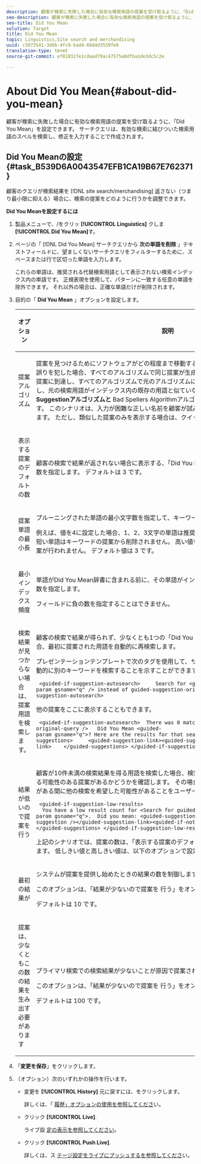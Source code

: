 ```yaml
---
description: 顧客が検索に失敗した場合に有効な検索用語の提案を受け取るように、「Did You Mean」を設定できます。 サーチクエリは、有効な検索に結びついた検索用語のスペルを検索し、修正を入力することで作成されます。
seo-description: 顧客が検索に失敗した場合に有効な検索用語の提案を受け取るように、「Did You Mean」を設定できます。 サーチクエリは、有効な検索に結びついた検索用語のスペルを検索し、修正を入力することで作成されます。
seo-title: Did You Mean
solution: Target
title: Did You Mean
topic: Linguistics,Site search and merchandising
uuid: c5973541-3d6b-4fc9-bad4-66d4d3559fe8
translation-type: tm+mt
source-git-commit: ef818327e1cdaad79ac47575a8dfba1de3dc5c2e

---
```



# About Did You Mean{#about-did-you-mean}

顧客が検索に失敗した場合に有効な検索用語の提案を受け取るように、「Did You Mean」を設定できます。 サーチクエリは、有効な検索に結びついた検索用語のスペルを検索し、修正を入力することで作成されます。

## Did You Meanの設定 {#task_B539D6A0043547EFB1CA19B67E762371}

顧客のクエリが検索結果を [!DNL site search/merchandising] 返さない（つまり最小限に抑える）場合に、検索の提案をどのように行うかを調整できます。

<!-- 

t_configuring_did_you_mean.xml

 -->

**Did You Meanを設定するには**

1. 製品メニューで、/をクリッ **[!UICONTROL Linguistics]** クしま **[!UICONTROL Did You Mean]**&#x200B;す。
1. ページの「 [!DNL Did You Mean] サーチクエリから **次の単語を削除** 」テキストフィールドに、望ましくないサーチクエリをフィルターするために、スペースまたは行で区切った単語を入力します。

   これらの単語は、推奨される代替検索用語として表示されない検索インデックス内の単語です。 正規表現を使用して、パターンに一致する任意の単語を除外できます。 それ以外の場合は、正確な単語だけが削除されます。

1. 目的の「 **Did You Mean** 」オプションを設定します。

   <!-- 
   
   r_did_you_mean_options.xml
   
   -->

   <table> 
    <thead> 
      <tr> 
      <th colname="col1" class="entry"> <p>オプション </p> </th> 
      <th colname="col2" class="entry"> <p>説明 </p> </th> 
      </tr> 
    </thead>
    <tbody> 
      <tr> 
      <td colname="col1"> <p>提案アルゴリズム </p> </td> 
      <td colname="col2"> <p>提案を見つけるためにソフトウェアがどの程度まで移動するかを調整します。 ユーザーが1文字の誤りを犯した場合、すべてのアルゴリズムで同じ提案が生成されます。 理由は、1つの編集で作業提案に到達し、すべてのアルゴリズムで元のアルゴリズムに近い単語が見つかるからです。 ただし、元の検索用語がインデックス内の既存の用語と似ていない場合は、 <b>Deep</b> Spellers <b>Suggestionアルゴリズムと</b> Bad Spellers Algorithmアルゴリズムで引き続き候補が検索されます。 このシナリオは、入力が困難な正しい名前を顧客が試み、その名前を聞き出す場合に役立ちます。 ただし、類似した提案のみを表示する場合は、クイックアルゴリズムを選択 <b>できます</b> 。 </p> </td> 
      </tr> 
      <tr> 
      <td colname="col1"> <p>表示する提案のデフォルトの数 </p> </td> 
      <td colname="col2"> <p>顧客の検索で結果が返されない場合に表示する、「Did You Mean」キーワードの提案(0 ～ 20)の数を指定します。 デフォルトは 3 です。 </p> </td> 
      </tr> 
      <tr> 
      <td colname="col1"> <p>提案単語の最小長 </p> </td> 
      <td colname="col2"> <p>プルーニングされた単語の最小文字数を指定して、キーワードを意味しました。 </p> <p>例えば、値を4に設定した場合、1、2、3文字の単語は推奨されません。 値を0に指定した場合、短い単語はキーワードの提案から削除されません。 高い値を指定すると、通常はキーワードの提案が行われません。 デフォルト値は 3 です。 </p> </td> 
      </tr> 
      <tr> 
      <td colname="col1"> <p>最小インデックス頻度 </p> </td> 
      <td colname="col2"> <p> 単語がDid You Mean辞書に含まれる前に、その単語がインデックスに出現する必要がある最小回数を指定します。 </p> <p>フィールドに負の数を指定することはできません。 </p> </td> 
      </tr> 
      <tr> 
      <td colname="col1"> <p>検索結果が見つからない場合は、提案用語を検索します。 </p> </td> 
      <td colname="col2"> <p>顧客の検索で結果が得られず、少なくとも1つの「Did You Mean」という用語の提案がある場合、最初に提案された用語を自動的に再検索します。 </p> <p>プレゼンテーションテンプレートで次のタグを使用して、サイト検索/マーチャンダイジングが自動的に別のキーワードを検索することを示すことができます。 </p> <p> <code>&nbsp;&lt;guided-if-suggestion-autosearch&gt;&nbsp;&nbsp;&nbsp;&nbsp;&nbsp;Search&nbsp;for&nbsp;&lt;guided-param&nbsp;gsname="q"&nbsp;/&gt;&nbsp;instead&nbsp;of&nbsp;guided-suggestion-original-query&nbsp;/&gt;&nbsp;&lt;/guided-if-suggestion-autosearch&gt;</code> </p> <p>他の提案をここに表示することもできます。 </p> <p> <code>&nbsp;&lt;guided-if-suggestion-autosearch&gt;&nbsp;&nbsp;There&nbsp;was&nbsp;0&nbsp;matches&nbsp;for&nbsp;&lt;guided-suggestion-original-query&nbsp;/&gt;&nbsp;&nbsp;&nbsp;Did&nbsp;You&nbsp;Mean&nbsp;&lt;guided-param&nbsp;gsname="q"&gt;?&nbsp;Here&nbsp;are&nbsp;the&nbsp;results&nbsp;for&nbsp;that&nbsp;search.&nbsp;&nbsp;&nbsp;Or&nbsp;Did&nbsp;You&nbsp;Mean&nbsp;&nbsp;&nbsp;&nbsp;&lt;guided-suggestions&gt;&nbsp;&nbsp;&nbsp;&nbsp;&nbsp;&lt;guided-suggestion-link&gt;&lt;guided-suggestion&nbsp;/&gt;&lt;/guided-suggestion-link&gt;&nbsp;&nbsp;&nbsp;&nbsp;&lt;/guided-suggestions&gt;&nbsp;&lt;/guided-if-suggestion-autosearch&gt;</code> </p> </td> 
      </tr> 
      <tr> 
      <td colname="col1"> <p>結果が低いので提案を行う </p> </td> 
      <td colname="col2"> <p>顧客が10件未満の検索結果を得る用語を検索した場合、検索エンジンは100件を超える結果を得る可能性のある提案があるかどうかを確認します。 その場合は、次のタグを使用して、検索結果がある間に他の検索を希望した可能性があることをユーザーに示すことができます。 </p> <p> <code>&nbsp;&lt;guided-if-suggestion-low-results&gt; &nbsp;&nbsp;You&nbsp;have&nbsp;a&nbsp;low&nbsp;result&nbsp;count&nbsp;for&nbsp;&lt;Search&nbsp;for&nbsp;guided-param&nbsp;gsname="q"&gt;.&nbsp;&nbsp;Did&nbsp;you&nbsp;mean:&nbsp;&lt;guided-suggestion&gt;&lt;guided-suggestion-link&gt;&lt;guided-suggestion&nbsp;/&gt;&lt;/guided-suggestion-link&gt;&lt;guided-if-not-last&gt;,&nbsp;&lt;/guided-if-not-last&gt;&lt;/guided-suggestions&gt;&nbsp;&lt;/guided-if-suggestion-low-results&gt;</code> </p> <p> 上記のシナリオでは、提案の数は、「表示する提案のデフォルトの数」で指定さ <span class="uicontrol"> れた値で制御されます</span>。 低しきい値と高しきい値は、以下のオプションで設定できます。 </p> </td> 
      </tr> 
      <tr> 
      <td colname="col1"> <p>最初の結果が </p> </td> 
      <td colname="col2"> <p>システムが提案を提供し始めたときの結果の数を制御します。 </p> <p>このオプションは、「結果が少ないので提案を <span class="uicontrol"> 行う」をオンにした場合にのみ表示されます</span>。 </p> <p>デフォルトは 10 です。 </p> </td> 
      </tr> 
      <tr> 
      <td colname="col1"> <p>提案は、少なくともこの数の結果を生み出す必要があります </p> </td> 
      <td colname="col2"> <p>プライマリ検索での検索結果が少ないことが原因で提案された結果を、結果数でフィルタします。 </p> <p>このオプションは、「結果が少ないので提案を <span class="uicontrol"> 行う」をオンにした場合にのみ表示されます</span>。 </p> <p>デフォルトは 100 です。 </p> </td> 
      </tr> 
    </tbody> 
    </table>

1. 「**変更を保存**」をクリックします。
1. （オプション）次のいずれかの操作を行います。

   * 変更を **[!UICONTROL History]** 元に戻すには、をクリックします。

      詳しくは、「 [履歴」オプションの使用を参照してくださ](../t-using-the-history-option.md#task_70DD3F87A67242BBBD2CB27156F43002)い。

   * クリック **[!UICONTROL Live]**.

      ライブ設 [定の表示を参照してください](../c-about-staging.md#task_401A0EBDB5DB4D4CA933CBA7BECDC10F)。

   * クリック **[!UICONTROL Push Live]**.

      詳しくは、ス [テージ設定をライブにプッシュするを参照してくださ](../c-about-staging.md#task_44306783B4C0408AAA58B471DAF2D9A4)い。

